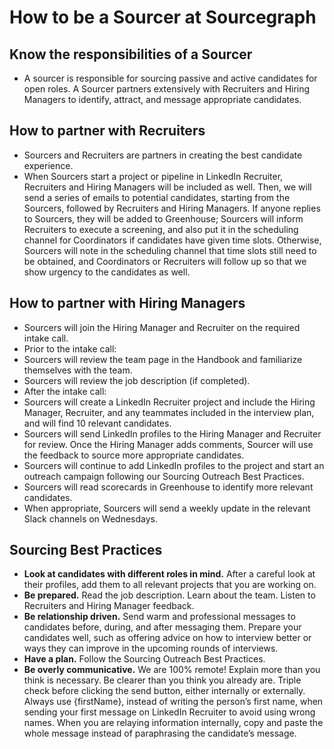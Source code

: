 # How to be a Sourcer at Sourcegraph

## Know the responsibilities of a Sourcer

- A sourcer is responsible for sourcing passive and active candidates for open roles. A Sourcer partners extensively with Recruiters and Hiring Managers to identify, attract, and message appropriate candidates.

## How to partner with Recruiters
- Sourcers and Recruiters are partners in creating the best candidate experience.
- When Sourcers start a project or pipeline in LinkedIn Recruiter, Recruiters and Hiring Managers will be included as well. Then, we will send a series of emails to potential candidates, starting from the Sourcers, followed by Recruiters and Hiring Managers. If anyone replies to Sourcers, they will be added to Greenhouse; Sourcers will inform Recruiters to execute a screening, and also put it in the scheduling channel for Coordinators if candidates have given time slots. Otherwise, Sourcers will note in the scheduling channel that time slots still need to be obtained, and Coordinators or Recruiters will follow up so that we show urgency to the candidates as well.

## How to partner with Hiring Managers

- Sourcers will join the Hiring Manager and Recruiter on the required intake call.
- Prior to the intake call:
 - Sourcers will review the team page in the Handbook and familiarize themselves with the team.
 - Sourcers will review the job description (if completed).
- After the intake call:
 - Sourcers will create a LinkedIn Recruiter project and include the Hiring Manager, Recruiter, and any teammates included in the interview plan, and will find 10 relevant candidates.
 - Sourcers will send LinkedIn profiles to the Hiring Manager and Recruiter for review. Once the Hiring Manager adds comments, Sourcer will use the feedback to source more appropriate candidates.
 - Sourcers will continue to add LinkedIn profiles to the project and start an outreach campaign following our Sourcing Outreach Best Practices.
 - Sourcers will read scorecards in Greenhouse to identify more relevant candidates.
 - When appropriate, Sourcers will send a weekly update in the relevant Slack channels on Wednesdays.

## Sourcing Best Practices

- __Look at candidates with different roles in mind.__ After a careful look at their profiles, add them to all relevant projects that you are working on.
- __Be prepared.__ Read the job description. Learn about the team. Listen to Recruiters and Hiring Manager feedback.
- __Be relationship driven.__ Send warm and professional messages to candidates before, during, and after messaging them. Prepare your candidates well, such as offering advice on how to interview better or ways they can improve in the upcoming rounds of interviews.
- __Have a plan.__ Follow the Sourcing Outreach Best Practices.
- __Be overly communicative.__ We are 100% remote! Explain more than you think is necessary. Be clearer than you think you already are. Triple check before clicking the send button, either internally or externally. Always use {firstName}, instead of writing the person’s first name, when sending your first message on LinkedIn Recruiter to avoid using wrong names. When you are relaying information internally, copy and paste the whole message instead of paraphrasing the candidate’s message.
